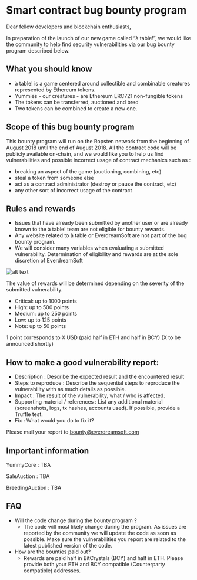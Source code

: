 # Smart contract bug bounty program

Dear fellow developers and blockchain enthusiasts,

In preparation of the launch of our new game called “à table!”, we would like the community to help find security vulnerabilities via our bug bounty program described below.

## What you should know
* à table! is a game centered around collectible and combinable creatures represented by Ethereum tokens.
* Yummies - our  creatures - are Ethereum ERC721 non-fungible tokens
* The tokens can be transferred, auctioned and bred
* Two tokens can be combined to create a new one.

## Scope of this bug bounty program
This bounty program will run on the Ropsten network from the beginning of August 2018 until the end of August 2018.
All the contract code will be publicly available on-chain, and we would like you to help us find vulnerabilities and possible incorrect usage of contract mechanics such as :
* breaking an aspect of the game (auctioning, combining, etc)
* steal a token from someone else
* act as a contract administrator (destroy or pause the contract, etc)
* any other sort of incorrect usage of the contract

## Rules and rewards
* Issues that have already been submitted by another user or are already known to the à table! team are not eligible for bounty rewards.
* Any website related to à table or EverdreamSoft are not part of the bug bounty program.
* We will consider many variables when evaluating a submitted vulnerability. Determination of eligibility and rewards are at the sole discretion of EverdreamSoft

![alt text](https://i.imgur.com/SUCHcsA.png "Bug severity matrice")

The value of rewards will be determined depending on the severity of the submitted vulnerability.
* Critical: up to 1000 points
* High: up to 500 points
* Medium: up to 250 points
* Low: up to 125 points
* Note: up to 50 points

1 point corresponds to X USD (paid half in ETH and half in BCY) (X to be announced shortly)

## How to make a good vulnerability report:
* Description : Describe the expected result and the encountered result
* Steps to reproduce : Describe the sequential steps to reproduce the vulnerability with as much details as possible.
* Impact : The result of the vulnerability, what / who is affected.
* Supporting material / references : List any additional material (screenshots, logs, tx hashes, accounts used). If possible, provide a Truffle test.
* Fix : What would you do to fix it?

Please mail your report to bounty@everdreamsoft.com

## Important information
YummyCore : TBA

SaleAuction : TBA

BreedingAuction : TBA

## FAQ
* Will the code change during the bounty program ?
  * The code will most likely change during the program. As issues are reported by the community we will update the code as soon as possible. Make sure the vulnerabilities you report are related to the latest published version of the code.
* How are the bounties paid out?
  * Rewards are paid half in BitCrystals (BCY) and half in ETH. Please provide both your ETH and BCY compatible (Counterparty compatible) addresses.
